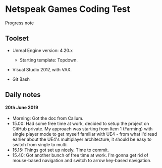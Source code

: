 # Netspeak Games Coding Test
Progress note

## Toolset
- Unreal Engine version: 4.20.x
    - Starting template: Topdown.

- Visual Studio 2017, with VAX.

- Git Bash

## Daily notes

#### 20th June 2019
- Morning: Got the doc from Callum.
- 15.00: Had some free time at work, decided to setup the project on GitHub private. My approach was starting from Item 1 (Farming) with single player mode to get myself familiar with UE4 - from what I'd read earlier about the UE4's multiplayer architecture, it should be easy to switch from single to multi.
- 15.15: Things got set up nicely. Time to commit.
- 15.40: Got another bunch of free time at work. I'm gonna get rid of mouse-based navigation and switch to arrow key-based navigation.
